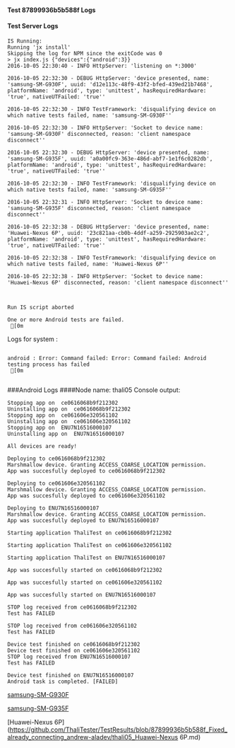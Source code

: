 #### Test 87899936b5b588f Logs

#### Test Server Logs
```
IS Running:
Running 'jx install'
Skipping the log for NPM since the exitCode was 0
> jx index.js {"devices":{"android":3}}
2016-10-05 22:30:40 - INFO HttpServer: 'listening on *:3000'

2016-10-05 22:32:30 - DEBUG HttpServer: 'device presented, name: 'samsung-SM-G930F', uuid: 'd12e113c-48f9-43f2-bfed-439ed21b7468', platformName: 'android', type: 'unittest', hasRequiredHardware: 'true', nativeUTFailed: 'true''

2016-10-05 22:32:30 - INFO TestFramework: 'disqualifying device on which native tests failed, name: 'samsung-SM-G930F''

2016-10-05 22:32:30 - INFO HttpServer: 'Socket to device name: 'samsung-SM-G930F' disconnected, reason: 'client namespace disconnect''

2016-10-05 22:32:30 - DEBUG HttpServer: 'device presented, name: 'samsung-SM-G935F', uuid: 'a0a00fc9-363e-486d-abf7-1e1f6c0282db', platformName: 'android', type: 'unittest', hasRequiredHardware: 'true', nativeUTFailed: 'true''

2016-10-05 22:32:30 - INFO TestFramework: 'disqualifying device on which native tests failed, name: 'samsung-SM-G935F''

2016-10-05 22:32:31 - INFO HttpServer: 'Socket to device name: 'samsung-SM-G935F' disconnected, reason: 'client namespace disconnect''

2016-10-05 22:32:38 - DEBUG HttpServer: 'device presented, name: 'Huawei-Nexus 6P', uuid: '23c821aa-cb0b-4ddf-a259-2925903ae2c2', platformName: 'android', type: 'unittest', hasRequiredHardware: 'true', nativeUTFailed: 'true''

2016-10-05 22:32:38 - INFO TestFramework: 'disqualifying device on which native tests failed, name: 'Huawei-Nexus 6P''

2016-10-05 22:32:38 - INFO HttpServer: 'Socket to device name: 'Huawei-Nexus 6P' disconnected, reason: 'client namespace disconnect''


 
Run IS script aborted
 
One or more Android tests are failed.
 [0m

```


Logs for system : 
```

android : Error: Command failed: Error: Command failed: Android testing process has failed
 [0m


```
###Android Logs
####Node name: thali05
Console output:
```
Stopping app on  ce0616068b9f212302
Uninstalling app on  ce0616068b9f212302
Stopping app on  ce061606e320561102
Uninstalling app on  ce061606e320561102
Stopping app on  ENU7N16516000107
Uninstalling app on  ENU7N16516000107

All devices are ready!

Deploying to ce0616068b9f212302
Marshmallow device. Granting ACCESS_COARSE_LOCATION permission.
App was succesfully deployed to ce0616068b9f212302

Deploying to ce061606e320561102
Marshmallow device. Granting ACCESS_COARSE_LOCATION permission.
App was succesfully deployed to ce061606e320561102

Deploying to ENU7N16516000107
Marshmallow device. Granting ACCESS_COARSE_LOCATION permission.
App was succesfully deployed to ENU7N16516000107

Starting application ThaliTest on ce0616068b9f212302

Starting application ThaliTest on ce061606e320561102

Starting application ThaliTest on ENU7N16516000107

App was succesfully started on ce0616068b9f212302

App was succesfully started on ce061606e320561102

App was succesfully started on ENU7N16516000107

STOP log received from ce0616068b9f212302
Test has FAILED

STOP log received from ce061606e320561102
Test has FAILED

Device test finished on ce0616068b9f212302 
Device test finished on ce061606e320561102 
STOP log received from ENU7N16516000107
Test has FAILED

Device test finished on ENU7N16516000107 
Android task is completed. [FAILED]
```
[samsung-SM-G930F](https://github.com/ThaliTester/TestResults/blob/87899936b5b588f_Fixed_already_connecting_andrew-aladev/thali05_samsung-SM-G930F.md)

[samsung-SM-G935F](https://github.com/ThaliTester/TestResults/blob/87899936b5b588f_Fixed_already_connecting_andrew-aladev/thali05_samsung-SM-G935F.md)

[Huawei-Nexus 6P](https://github.com/ThaliTester/TestResults/blob/87899936b5b588f_Fixed_already_connecting_andrew-aladev/thali05_Huawei-Nexus 6P.md)




